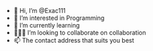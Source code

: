 - 👋 Hi, I’m @Exac111
- 👀 I’m interested in Programming 
- 🌱 I’m currently learning 
- 🧘🏻‍♂️ I’m looking to collaborate on collaboration
- 📫 The contact address that suits you best


<!---
Exac111/Exac111 is a ✨ special ✨ repository because its `README.md` (this file) appears on your GitHub profile.
You can click the Preview link to take a look at your changes.
--->
